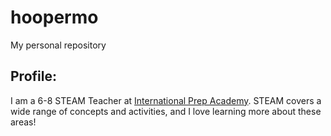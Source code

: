 # hoopermo
My personal repository

## **Profile:** </br>
I am a 6-8 STEAM Teacher at [International Prep Academy](https://ipa.champaignschools.org/). STEAM covers a wide range of concepts and activities, and I love learning more about these areas! 


